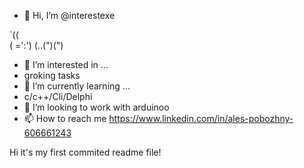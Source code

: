 - 👋 Hi, I’m @interestexe

`(\(\
( =':')
(..(")(")

- 👀 I’m interested in ...
- groking tasks
- 🌱 I’m currently learning ...
- c/c++/Cli/Delphi
- 💞️ I’m looking to work with arduinoo
- 📫 How to reach me 
https://www.linkedin.com/in/ales-pobozhny-606661243

Hi it's my first commited readme file!
<!---
interestexe/interestexe is a ✨ special ✨ repository because its `README.md` (this file) appears on your GitHub profile.
You can click the Preview link to take a look at your changes.
--->
 
